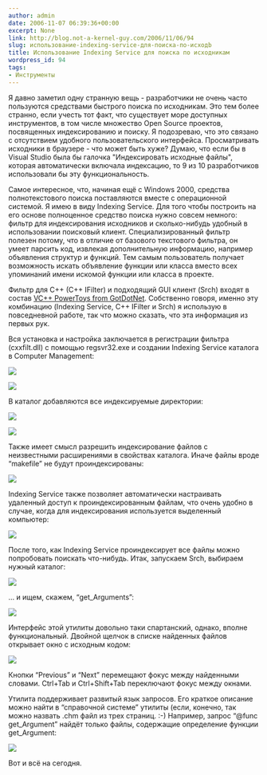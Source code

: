 ```yaml
---
author: admin
date: 2006-11-07 06:39:36+00:00
excerpt: None
link: http://blog.not-a-kernel-guy.com/2006/11/06/94
slug: использование-indexing-service-для-поиска-по-исходb
title: Использование Indexing Service для поиска по исходникам
wordpress_id: 94
tags:
- Инструменты
---
```


Я давно заметил одну странную вещь - разработчики не очень часто пользуются средствами быстрого поиска по исходникам. Это тем более странно, если учесть тот факт, что существует море доступных инструментов, в том числе множество Open Source проектов, посвященных индексированию и поиску. Я подозреваю, что это связано с отсутствием удобного пользовательского интерфейса. Просматривать исходники в браузере - что может быть хуже? Думаю, что если бы в Visual Studio была бы галочка "Индексировать исходные файлы", которая автоматически включала индексацию, то 9 из 10 разработчиков использовали бы эту функциональность.

Самое интересное, что, начиная ещё с Windows 2000, средства полнотекстового поиска поставляются вместе с операционной системой. Я имею в виду Indexing Service. Для того чтобы построить на его основе полноценное средство поиска нужно совсем немного: фильтр для индексирования исходников и сколько-нибудь удобный в использовании поисковый клиент. Специализированный фильтр полезен потому, что в отличие от базового текстового фильтра, он умеет парсить код, извлекая дополнительную информацию, например объявления структур и функций. Тем самым пользователь получает возможность искать объявление функции или класса вместо всех упоминаний имени искомой функции или класса в проекте.

Фильтр для С++ (С++ IFilter) и подходящий GUI клиент (Srch) входят в состав [VC++ PowerToys from GotDotNet](http://blogs.msdn.com/powertoys/archive/2005/08/15/451817.aspx). Собственно говоря, именно эту комбинацию (Indexing Service, C++ IFilter и Srch) я использую в повседневной работе, так что можно сказать, что эта информация из первых рук.

Вся установка и настройка заключается в регистрации фильтра (cxxfilt.dll) с помощью regsvr32.exe и создании Indexing Service каталога в Computer Management:

![](/2006/11/new_catalog_1.png)

![](/2006/11/new_catalog_2.png)

В каталог добавляются все индексируемые директории:

![](/2006/11/new_directory_1.png)

![](/2006/11/new_directory_2.png)

Также имеет смысл разрешить индексирование файлов с неизвестными расширениями в свойствах каталога. Иначе файлы вроде “makefile” не будут проиндексированы:

![](/2006/11/properties_1.png)

Indexing Service также позволяет автоматически настраивать удаленный доступ к проиндексированным файлам, что очень удобно в случае, когда для индексирования используется выделенный компьютер:

![](/2006/11/properties_2.png)

После того, как Indexing Service проиндексирует все файлы можно попробовать поискать что-нибудь. Итак, запускаем Srch, выбираем нужный каталог:

![](/2006/11/srch_1.png)

… и ищем, скажем, “get_Arguments”:

![](/2006/11/srch_2.png)

Интерфейс этой утилиты довольно таки спартанский, однако, вполне функциональный. Двойной щелчок в списке найденных файлов открывает окно с исходным кодом:

![](/2006/11/srch_3.png)

Кнопки “Previous” и “Next” перемещают фокус между найденными словами. Ctrl+Tab и Ctrl+Shift+Tab переключают фокус между окнами.

Утилита поддерживает развитый язык запросов. Его краткое описание можно найти в “справочной системе” утилиты (если, конечно, так можно назвать .chm файл из трех страниц. :-) Например, запрос “@func get_Argument” найдёт только файлы, содержащие определение функции get_Argument:

![](/2006/11/srch_4.png)

Вот и всё на сегодня. 
